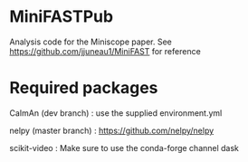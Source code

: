 # MiniFASTPub

Analysis code for the Miniscope paper. See https://github.com/jjuneau1/MiniFAST for reference

# Required packages

CaImAn (dev branch) : use the supplied environment.yml

nelpy (master branch) : https://github.com/nelpy/nelpy

scikit-video : Make sure to use the conda-forge channel
dask
